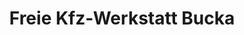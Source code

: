 ---
title: "Freie Kfz-Werkstatt Bucka"
url: /ellefeld/freie-kfz-werkstatt-bucka/
shop: Autowerkstatt
---
